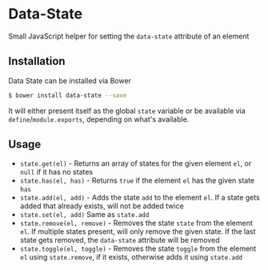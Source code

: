 Data-State
==========

Small JavaScript helper for setting the `data-state` attribute of an element


## Installation

Data State can be installed via Bower

```bash
$ bower install data-state --save
```

It will either present itself as the global `state` variable or be available via `define`/`module.exports`, depending on what's available.

## Usage

* `state.get(el)` - Returns an array of states for the given element `el`, or `null` if it has no states
* `state.has(el, has)` - Returns `true` if the element `el` has the given state `has`
* `state.add(el, add)` - Adds the state `add` to the element `el`. If a state gets added that already exists, will not be added twice
* `state.set(el, add)` Same as `state.add`
* `state.remove(el, remove)` - Removes the state `state` from the element `el`. If multiple states present, will only remove the given state. If the last state gets removed, the `data-state` attribute will be removed
* `state.toggle(el, toggle)` - Removes the state `toggle` from the element `el` using `state.remove`, if it exists, otherwise adds it using `state.add`
